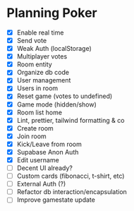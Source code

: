 # Planning Poker

- [x] Enable real time
- [x] Send vote
- [x] Weak Auth (localStorage)
- [x] Multiplayer votes
- [x] Room entity
- [x] Organize db code
- [x] User management
- [x] Users in room
- [x] Reset game (votes to undefined)
- [x] Game mode (hidden/show)
- [x] Room list home
- [x] Lint, prettier, tailwind formatting & co
- [x] Create room
- [x] Join room
- [x] Kick/Leave from room
- [x] Supabase Anon Auth
- [x] Edit username
- [ ] Decent UI already?
- [ ] Custom cards (fibonacci, t-shirt, etc)
- [ ] External Auth (?)
- [ ] Refactor db interaction/encapsulation
- [ ] Improve gamestate update
